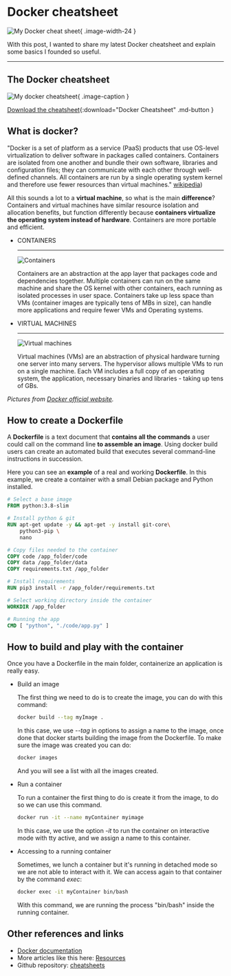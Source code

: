 # Docker cheatsheet

![My Docker cheat sheet](../../assets/images/resources/cheat-sheet-docker-mockup.png){ .image-width-24 }

With this post, I wanted to share my latest Docker cheatsheet and explain some basics I founded so useful.

---

## The Docker cheatsheet

![My docker cheatsheet](../../assets/images/resources/docker-cheatsheet.png){ .image-caption }

[Download the cheatsheet](../../assets/docs/cheatsheet-docker.pdf){:download="Docker Cheatsheet" .md-button }


## What is docker?

"Docker is a set of platform as a service (PaaS) products that use OS-level virtualization to deliver software in packages called containers. Containers are isolated from one another and bundle their own software, libraries and configuration files; they can communicate with each other through well-defined channels. All containers are run by a single operating system kernel and therefore use fewer resources than virtual machines." [wikipedia](https://en.wikipedia.org/wiki/Docker_\(software))

All this sounds a lot to a **virtual machine**, so what is the main **difference**? Containers and virtual machines have similar resource isolation and allocation benefits, but function differently because **containers virtualize the operating system instead of hardware**. Containers are more portable and efficient.

<div class="grid cards" markdown>

- CONTAINERS

    ---

    ![Containers](../../assets/images/resources/docker-containers.png)

    Containers are an abstraction at the app layer that packages code and dependencies together. Multiple containers can run on the same machine and share the OS kernel with other containers, each running as isolated processes in user space. Containers take up less space than VMs (container images are typically tens of MBs in size), can handle more applications and require fewer VMs and Operating systems.

- VIRTUAL MACHINES

    ---

    ![Virtual machines](../../assets/images/resources/docker-containers.png)

    Virtual machines (VMs) are an abstraction of physical hardware turning one server into many servers. The hypervisor allows multiple VMs to run on a single machine. Each VM includes a full copy of an operating system, the application, necessary binaries and libraries - taking up tens of GBs.

</div>

*Pictures from [Docker official website](https://www.docker.com/resources/what-container#/package_software).*


## How to create a Dockerfile

A **Dockerfile** is a text document that **contains all the commands** a user could call on the command line **to assemble an image**. Using docker build users can create an automated build that executes several command-line instructions in succession. 

Here you can see an **example** of a real and working **Dockerfile**. In this example, we create a container with a small Debian package and Python installed.

```dockerfile
# Select a base image
FROM python:3.8-slim

# Install python & git
RUN apt-get update -y && apt-get -y install git-core\
    python3-pip \
    nano

# Copy files needed to the container
COPY code /app_folder/code
COPY data /app_folder/data
COPY requirements.txt /app_folder

# Install requirements
RUN pip3 install -r /app_folder/requirements.txt

# Select working directory inside the container
WORKDIR /app_folder

# Running the app
CMD [ "python", "./code/app.py" ]
```


## How to build and play with the container

Once you have a Dockerfile in the main folder, containerize an application is really easy.

<div class="steps" markdown>

- Build an image

    The first thing we need to do is to create the image, you can do with this command:

    ```bash
    docker build --tag myImage .
    ```

    In this case, we use *--tag* in options to assign a name to the image, once done that docker starts building the image from the Dockerfile. To make sure the image was created you can do:

    ```bash
    docker images
    ```

    And you will see a list with all the images created.

- Run a container

    To run a container the first thing to do is create it from the image, to do so we can use this command.

    ```bash
    docker run -it --name myContainer myimage
    ```

    In this case, we use the option *-it* to run the container on interactive mode with tty active, and we assign a name to this container.

- Accessing to a running container

    Sometimes, we lunch a container but it's running in detached mode so we are not able to interact with it. We can access again to that container by the command *exec*:

    ```bash
    docker exec -it myContainer bin/bash
    ```

    With this command, we are running the process "bin/bash" inside the running container.

</div>

## Other references and links
- [Docker documentation](https://docs.docker.com/)
- More articles like this here: [Resources](https://carlosgrande.me/category/myworks/resources-cheatsheets/)
- Github repository: [cheatsheets](https://github.com/charlstown/CodeCheatsheets)